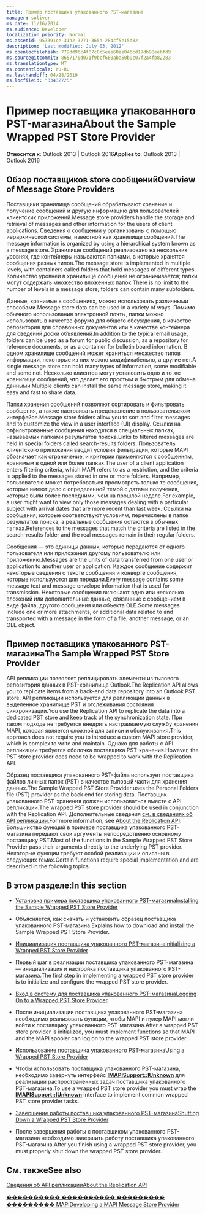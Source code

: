 ```yaml
---
title: Пример поставщика упакованного PST-магазина
manager: soliver
ms.date: 11/16/2014
ms.audience: Developer
localization_priority: Normal
ms.assetid: 953391ce-31a2-3271-365a-284cf5e15d82
description: 'Last modified: July 03, 2012'
ms.openlocfilehash: 779dd96c4f07c0c5eee60ae046cd17db98eebfd9
ms.sourcegitcommit: 8657170d071f9bcf680aba50b9c07f2a4fb82283
ms.translationtype: MT
ms.contentlocale: ru-RU
ms.lasthandoff: 04/28/2019
ms.locfileid: "33432725"
---
```

# <a name="about-the-sample-wrapped-pst-store-provider"></a><span data-ttu-id="3aafd-103">Пример поставщика упакованного PST-магазина</span><span class="sxs-lookup"><span data-stu-id="3aafd-103">About the Sample Wrapped PST Store Provider</span></span>

 
  
<span data-ttu-id="3aafd-104">**Относится к**: Outlook 2013 | Outlook 2016</span><span class="sxs-lookup"><span data-stu-id="3aafd-104">**Applies to**: Outlook 2013 | Outlook 2016</span></span> 
  
## <a name="overview-of-message-store-providers"></a><span data-ttu-id="3aafd-105">Обзор поставщиков store сообщений</span><span class="sxs-lookup"><span data-stu-id="3aafd-105">Overview of Message Store Providers</span></span>

<span data-ttu-id="3aafd-106">Поставщики хранилища сообщений обрабатывают хранение и получение сообщений и другую информацию для пользователей клиентских приложений.</span><span class="sxs-lookup"><span data-stu-id="3aafd-106">Message store providers handle the storage and retrieval of messages and other information for the users of client applications.</span></span> <span data-ttu-id="3aafd-107">Сведения о сообщении у организованы с помощью иерархической системы, известной как хранилище сообщений.</span><span class="sxs-lookup"><span data-stu-id="3aafd-107">The message information is organized by using a hierarchical system known as a message store.</span></span> <span data-ttu-id="3aafd-108">Хранилище сообщений реализовано на нескольких уровнях, где контейнеры называются папками, в которые хранятся сообщения разных типов.</span><span class="sxs-lookup"><span data-stu-id="3aafd-108">The message store is implemented in multiple levels, with containers called folders that hold messages of different types.</span></span> <span data-ttu-id="3aafd-109">Количество уровней в хранилище сообщений не ограничивается; папки могут содержать множество вложенных папок.</span><span class="sxs-lookup"><span data-stu-id="3aafd-109">There is no limit to the number of levels in a message store; folders can contain many subfolders.</span></span>
  
<span data-ttu-id="3aafd-110">Данные, хранимые в сообщениях, можно использовать различными способами.</span><span class="sxs-lookup"><span data-stu-id="3aafd-110">Message store data can be used in a variety of ways.</span></span> <span data-ttu-id="3aafd-111">Помимо обычного использования электронной почты, папки можно использовать в качестве форума для общего обсуждения, в качестве репозитория для справочных документов или в качестве контейнера для сведений доски объявлений.</span><span class="sxs-lookup"><span data-stu-id="3aafd-111">In addition to the typical email usage, folders can be used as a forum for public discussion, as a repository for reference documents, or as a container for bulletin board information.</span></span> <span data-ttu-id="3aafd-112">В одном хранилище сообщений может храниться множество типов информации, некоторые из них можно модификабельно, а другие нет.</span><span class="sxs-lookup"><span data-stu-id="3aafd-112">A single message store can hold many types of information, some modifiable and some not.</span></span> <span data-ttu-id="3aafd-113">Несколько клиентов могут установить одно и то же хранилище сообщений, что делает его простым и быстрым для обмена данными.</span><span class="sxs-lookup"><span data-stu-id="3aafd-113">Multiple clients can install the same message store, making it easy and fast to share data.</span></span>
  
<span data-ttu-id="3aafd-114">Папки хранения сообщений позволяют сортировать и фильтровать сообщения, а также настраивать представление в пользовательском интерфейсе.</span><span class="sxs-lookup"><span data-stu-id="3aafd-114">Message store folders allow you to sort and filter messages and to customize the view in a user interface (UI) display.</span></span> <span data-ttu-id="3aafd-115">Ссылки на отфильтрованные сообщения находятся в специальных папках, называемых папками результатов поиска.</span><span class="sxs-lookup"><span data-stu-id="3aafd-115">Links to filtered messages are held in special folders called search-results folders.</span></span> <span data-ttu-id="3aafd-116">Пользователь клиентского приложения вводит условия фильтрации, которые MAPI обозначает как ограничение, и критерии применяются к сообщениям, хранимым в одной или более папках.</span><span class="sxs-lookup"><span data-stu-id="3aafd-116">The user of a client application enters filtering criteria, which MAPI refers to as a restriction, and the criteria is applied to the messages stored in one or more folders.</span></span> <span data-ttu-id="3aafd-117">Например, пользователю может потребоваться просмотреть только те сообщения, которые имеют дело с определенной темой с датами получения, которые были более последними, чем на прошлой неделе.</span><span class="sxs-lookup"><span data-stu-id="3aafd-117">For example, a user might want to view only those messages dealing with a particular subject with arrival dates that are more recent than last week.</span></span> <span data-ttu-id="3aafd-118">Ссылки на сообщения, которые соответствуют условиям, перечислены в папке результатов поиска, а реальные сообщения остаются в обычных папках.</span><span class="sxs-lookup"><span data-stu-id="3aafd-118">References to the messages that match the criteria are listed in the search-results folder and the real messages remain in their regular folders.</span></span>
  
<span data-ttu-id="3aafd-119">Сообщения — это единицы данных, которые передаются от одного пользователя или приложения другому пользователю или приложению.</span><span class="sxs-lookup"><span data-stu-id="3aafd-119">Messages are the units of data transferred from one user or application to another user or application.</span></span> <span data-ttu-id="3aafd-120">Каждое сообщение содержит некоторые сведения о тексте сообщения и конверте сообщения, которые используются для передачи.</span><span class="sxs-lookup"><span data-stu-id="3aafd-120">Every message contains some message text and message envelope information that is used for transmission.</span></span> <span data-ttu-id="3aafd-121">Некоторые сообщения включают одно или несколько вложений или дополнительные данные, связанные с сообщением в виде файла, другого сообщения или объекта OLE.</span><span class="sxs-lookup"><span data-stu-id="3aafd-121">Some messages include one or more attachments, or additional data related to and transported with a message in the form of a file, another message, or an OLE object.</span></span>
  
## <a name="the-sample-wrapped-pst-store-provider"></a><span data-ttu-id="3aafd-122">Пример поставщика упакованного PST-магазина</span><span class="sxs-lookup"><span data-stu-id="3aafd-122">The Sample Wrapped PST Store Provider</span></span>

<span data-ttu-id="3aafd-123">API репликации позволяет реплицировать элементы из тылового репозитория данных в PST-хранилище Outlook.</span><span class="sxs-lookup"><span data-stu-id="3aafd-123">The Replication API allows you to replicate items from a back-end data repository into an Outlook PST store.</span></span> <span data-ttu-id="3aafd-124">API репликации используется для репликации данных в выделенное хранилище PST и отслеживания состояния синхронизации.</span><span class="sxs-lookup"><span data-stu-id="3aafd-124">You use the Replication API to replicate the data into a dedicated PST store and keep track of the synchronization state.</span></span> <span data-ttu-id="3aafd-125">При таком подходе не требуется внедрять настраиваемую службу хранения MAPI, которая является сложной для записи и обслуживания.</span><span class="sxs-lookup"><span data-stu-id="3aafd-125">This approach does not require you to introduce a custom MAPI store provider, which is complex to write and maintain.</span></span> <span data-ttu-id="3aafd-126">Однако для работы с API репликации требуется оболочка поставщика PST-хранения.</span><span class="sxs-lookup"><span data-stu-id="3aafd-126">However, the PST store provider does need to be wrapped to work with the Replication API.</span></span>
  
<span data-ttu-id="3aafd-127">Образец поставщика упакованного PST-файла использует поставщика файлов личных папок (PST) в качестве тыловый части для хранения данных.</span><span class="sxs-lookup"><span data-stu-id="3aafd-127">The Sample Wrapped PST Store Provider uses the Personal Folders file (PST) provider as the back end for storing data.</span></span> <span data-ttu-id="3aafd-128">Поставщик упакованного PST-хранения должен использоваться вместе с API репликации.</span><span class="sxs-lookup"><span data-stu-id="3aafd-128">The wrapped PST store provider should be used in conjunction with the Replication API.</span></span> <span data-ttu-id="3aafd-129">Дополнительные сведения [см. в сведениях об API репликации.](about-the-replication-api.md)</span><span class="sxs-lookup"><span data-stu-id="3aafd-129">For more information, see [About the Replication API](about-the-replication-api.md).</span></span> <span data-ttu-id="3aafd-130">Большинство функций в примере поставщика упакованного PST-магазина передают свои аргументы непосредственно основному поставщику PST.</span><span class="sxs-lookup"><span data-stu-id="3aafd-130">Most of the functions in the Sample Wrapped PST Store Provider pass their arguments directly to the underlying PST provider.</span></span> <span data-ttu-id="3aafd-131">Некоторые функции требуют особой реализации и описаны в следующих темах.</span><span class="sxs-lookup"><span data-stu-id="3aafd-131">Certain functions require special implementation and are described in the following topics.</span></span>
  
## <a name="in-this-section"></a><span data-ttu-id="3aafd-132">В этом разделе:</span><span class="sxs-lookup"><span data-stu-id="3aafd-132">In this section</span></span>

- [<span data-ttu-id="3aafd-133">Установка примера поставщика упакованного PST-магазина</span><span class="sxs-lookup"><span data-stu-id="3aafd-133">Installing the Sample Wrapped PST Store Provider</span></span>](installing-the-sample-wrapped-pst-store-provider.md)
    
- <span data-ttu-id="3aafd-134">Объясняется, как скачать и установить образец поставщика упакованного PST-магазина.</span><span class="sxs-lookup"><span data-stu-id="3aafd-134">Explains how to download and install the Sample Wrapped PST Store Provider.</span></span>
    
- [<span data-ttu-id="3aafd-135">Инициализация поставщика упакованного PST-магазина</span><span class="sxs-lookup"><span data-stu-id="3aafd-135">Initializing a Wrapped PST Store Provider</span></span>](initializing-a-wrapped-pst-store-provider.md)
    
- <span data-ttu-id="3aafd-136">Первый шаг в реализации поставщика упакованного PST-магазина — инициализация и настройка поставщика упакованного PST-магазина.</span><span class="sxs-lookup"><span data-stu-id="3aafd-136">The first step in implementing a wrapped PST store provider is to initialize and configure the wrapped PST store provider.</span></span>
    
- [<span data-ttu-id="3aafd-137">Вход в систему для поставщика упакованного PST-магазина</span><span class="sxs-lookup"><span data-stu-id="3aafd-137">Logging On to a Wrapped PST Store Provider</span></span>](logging-on-to-a-wrapped-pst-store-provider.md)
    
- <span data-ttu-id="3aafd-138">После инициализации поставщика упакованного PST-магазина необходимо реализовать функции, чтобы MAPI и пулер MAPI могли войти к поставщику упакованного PST-магазина.</span><span class="sxs-lookup"><span data-stu-id="3aafd-138">After a wrapped PST store provider is initialized, you must implement functions so that MAPI and the MAPI spooler can log on to the wrapped PST store provider.</span></span>
    
- [<span data-ttu-id="3aafd-139">Использование поставщика упакованного PST-магазина</span><span class="sxs-lookup"><span data-stu-id="3aafd-139">Using a Wrapped PST Store Provider</span></span>](using-a-wrapped-pst-store-provider.md)
    
- <span data-ttu-id="3aafd-140">Чтобы использовать поставщика упакованного PST-магазина, необходимо завернуть интерфейс **[IMAPISupport::IUnknown](imapisupportiunknown.md)** для реализации распространенных задач поставщика упакованного PST-магазина.</span><span class="sxs-lookup"><span data-stu-id="3aafd-140">To use a wrapped PST store provider you must wrap the **[IMAPISupport::IUnknown](imapisupportiunknown.md)** interface to implement common wrapped PST store provider tasks.</span></span> 
    
- [<span data-ttu-id="3aafd-141">Завершение работы поставщика упакованного PST-магазина</span><span class="sxs-lookup"><span data-stu-id="3aafd-141">Shutting Down a Wrapped PST Store Provider</span></span>](shutting-down-a-wrapped-pst-store-provider.md)
    
- <span data-ttu-id="3aafd-142">После завершения работы с поставщиком упакованного PST-магазина необходимо завершить работу поставщика упакованного PST-магазина.</span><span class="sxs-lookup"><span data-stu-id="3aafd-142">After you finish using a wrapped PST store provider, you must properly shut down the wrapped PST store provider.</span></span>
    
## <a name="see-also"></a><span data-ttu-id="3aafd-143">См. также</span><span class="sxs-lookup"><span data-stu-id="3aafd-143">See also</span></span>



[<span data-ttu-id="3aafd-144">Сведения об API репликации</span><span class="sxs-lookup"><span data-stu-id="3aafd-144">About the Replication API</span></span>](about-the-replication-api.md)
  
[<span data-ttu-id="3aafd-145">���������� ���������� ��������� ��������� MAPI</span><span class="sxs-lookup"><span data-stu-id="3aafd-145">Developing a MAPI Message Store Provider</span></span>](developing-a-mapi-message-store-provider.md)

